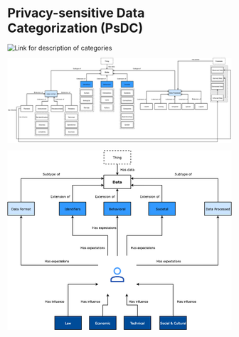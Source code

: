 # Privacy-sensitive Data Categorization (PsDC)


![Link for description of categories]()


![Data Categorization and its Relationships into PsDC.](figs/relations.png)


![PsDC Framework with Privacy Preferences divided into Privacy Expectations and Influences.](figs/preferences.png)